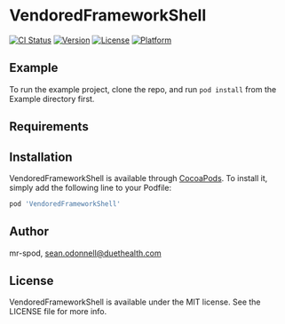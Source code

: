 # VendoredFrameworkShell

[![CI Status](https://img.shields.io/travis/mr-spod/VendoredFrameworkShell.svg?style=flat)](https://travis-ci.org/mr-spod/VendoredFrameworkShell)
[![Version](https://img.shields.io/cocoapods/v/VendoredFrameworkShell.svg?style=flat)](https://cocoapods.org/pods/VendoredFrameworkShell)
[![License](https://img.shields.io/cocoapods/l/VendoredFrameworkShell.svg?style=flat)](https://cocoapods.org/pods/VendoredFrameworkShell)
[![Platform](https://img.shields.io/cocoapods/p/VendoredFrameworkShell.svg?style=flat)](https://cocoapods.org/pods/VendoredFrameworkShell)

## Example

To run the example project, clone the repo, and run `pod install` from the Example directory first.

## Requirements

## Installation

VendoredFrameworkShell is available through [CocoaPods](https://cocoapods.org). To install
it, simply add the following line to your Podfile:

```ruby
pod 'VendoredFrameworkShell'
```

## Author

mr-spod, sean.odonnell@duethealth.com

## License

VendoredFrameworkShell is available under the MIT license. See the LICENSE file for more info.
